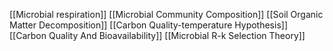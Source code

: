 [[Microbial respiration]]
[[Microbial Community Composition]]
[[Soil Organic Matter Decomposition]]
[[Carbon Quality-temperature Hypothesis]]
[[Carbon Quality And Bioavailability]]
[[Microbial R-k Selection Theory]]
